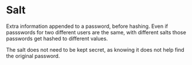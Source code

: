 # Salt

Extra information appended to a password, before hashing.
Even if passswords for two different users are the same, with different salts those passwords get hashed to different values.

The salt does not need to be kept secret, as knowing it does not help find the original password.
